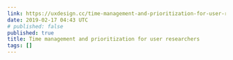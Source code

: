 ```yaml
---
link: https://uxdesign.cc/time-management-and-prioritization-for-user-researchers-949cde8cb56e
date: 2019-02-17 04:43 UTC
# published: false
published: true
title: Time management and prioritization for user researchers
tags: []
---
```



